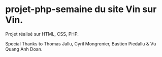 # projet-php-semaine du site Vin sur Vin.

Projet réalisé sur HTML, CSS, PHP.

Special Thanks to Thomas Jallu, Cyril Mongrenier, Bastien Piedallu & Vu Quang Anh Doan.
